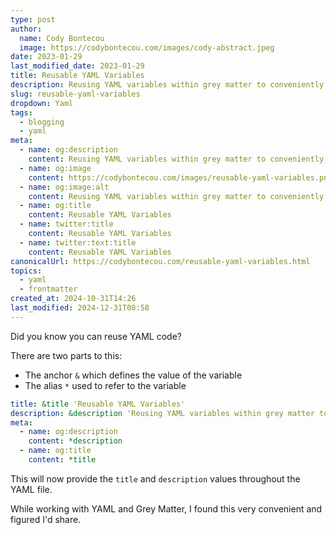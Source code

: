 ```yaml
---
type: post
author:
  name: Cody Bontecou
  image: https://codybontecou.com/images/cody-abstract.jpeg
date: 2023-01-29
last_modified_date: 2023-01-29
title: Reusable YAML Variables
description: Reusing YAML variables within grey matter to conveniently generate meta tags.
slug: reusable-yaml-variables
dropdown: Yaml
tags:
  - blogging
  - yaml
meta:
  - name: og:description
    content: Reusing YAML variables within grey matter to conveniently generate meta tags.
  - name: og:image
    content: https://codybontecou.com/images/reusable-yaml-variables.png
  - name: og:image:alt
    content: Reusing YAML variables within grey matter to conveniently generate meta tags.
  - name: og:title
    content: Reusable YAML Variables
  - name: twitter:title
    content: Reusable YAML Variables
  - name: twitter:text:title
    content: Reusable YAML Variables
canonicalUrl: https://codybontecou.com/reusable-yaml-variables.html
topics:
  - yaml
  - frontmatter
created_at: 2024-10-31T14:26
last_modified: 2024-12-31T08:58
---
```


Did you know you can reuse YAML code?

There are two parts to this:

- The anchor `&` which defines the value of the variable
- The alias `*` used to refer to the variable

```yaml
title: &title 'Reusable YAML Variables'
description: &description 'Reusing YAML variables within grey matter to conveniently generate meta tags.'
meta:
  - name: og:description
    content: *description
  - name: og:title
    content: *title
```

This will now provide the `title` and `description` values throughout the YAML file.

While working with YAML and Grey Matter, I found this very convenient and figured I'd share.
